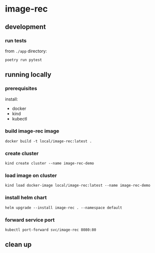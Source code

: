 # image-rec

## development

### run tests
from `./app` directory:
```
poetry run pytest
```

## running locally

### prerequisites
install:
- docker
- kind
- kubectl

### build image-rec image
```
docker build -t local/image-rec:latest .
```

### create cluster
```
kind create cluster --name image-rec-demo
```

### load image on cluster
```
kind load docker-image local/image-rec:latest --name image-rec-demo
```

### install helm chart
```
helm upgrade --install image-rec . --namespace default
```

### forward service port
```
kubectl port-forward svc/image-rec 8080:80
```


## clean up

